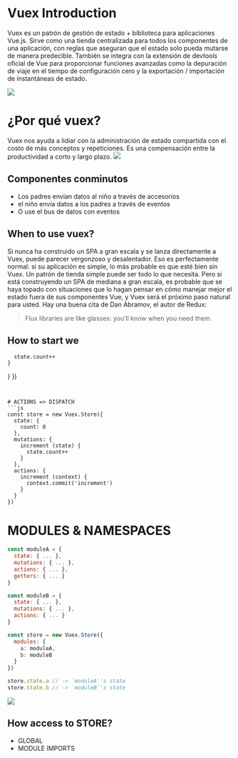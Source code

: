 # Vuex Introduction
Vuex es un patrón de gestión de estado + biblioteca para aplicaciones Vue.js. Sirve como una tienda centralizada para todos los componentes de una aplicación, con reglas que aseguran que el estado solo pueda mutarse de manera predecible. También se integra con la extensión de devtools oficial de Vue para proporcionar funciones avanzadas como la depuración de viaje en el tiempo de configuración cero y la exportación / importación de instantáneas de estado.

![](https://miro.medium.com/max/3300/1*ROtQY0XW1itY-76_ufVHww.png)

# ¿Por qué vuex?
Vuex nos ayuda a lidiar con la administración de estado compartida con el costo de más conceptos y repeticiones. Es una compensación entre la productividad a corto y largo plazo.
![](https://vuex.vuejs.org/flow.png)

## Componentes conminutos
- Los padres envían datos al niño a través de accesorios
- el niño envía datos a los padres a través de eventos
- O use el bus de datos con eventos


## When to use vuex?

Si nunca ha construido un SPA a gran escala y se lanza directamente a Vuex, puede parecer vergonzoso y desalentador. Eso es perfectamente normal: si su aplicación es simple, lo más probable es que esté bien sin Vuex. Un patrón de tienda simple puede ser todo lo que necesita. Pero si está construyendo un SPA de mediana a gran escala, es probable que se haya topado con situaciones que lo hagan pensar en cómo manejar mejor el estado fuera de sus componentes Vue, y Vuex será el próximo paso natural para usted. Hay una buena cita de Dan Abramov, el autor de Redux:
> Flux libraries are like glasses: you’ll know when you need them.

## How to start we
      state.count++
    }
  }
})
```


# ACTIONS => DISPATCH
```js
const store = new Vuex.Store({
  state: {
    count: 0
  },
  mutations: {
    increment (state) {
      state.count++
    }
  },
  actions: {
    increment (context) {
      context.commit('increment')
    }
  }
})
```
# MODULES & NAMESPACES

```js
const moduleA = {
  state: { ... },
  mutations: { ... },
  actions: { ... },
  getters: { ... }
}

const moduleB = {
  state: { ... },
  mutations: { ... },
  actions: { ... }
}

const store = new Vuex.Store({
  modules: {
    a: moduleA,
    b: moduleB
  }
})

store.state.a // -> `moduleA`'s state
store.state.b // -> `moduleB`'s state
```

![](https://vuex.vuejs.org/vuex.png)
## How access to STORE?
- GLOBAL
- MODULE IMPORTS